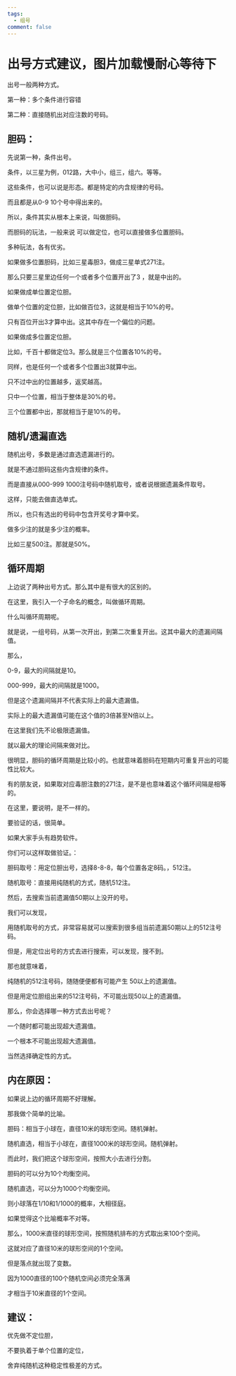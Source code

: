 ```yaml
---
tags:
  - 组号
comment: false
---
```

# 出号方式建议，图片加载慢耐心等待下

出号一般两种方式。

第一种：多个条件进行容错

第二种：直接随机出对应注数的号码。

## 胆码：

先说第一种，条件出号。

条件，以三星为例，012路，大中小，组三，组六。等等。

这些条件，也可以说是形态。都是特定的内含规律的号码。

而且都是从0-9  10个号中得出来的。

所以，条件其实从根本上来说，叫做胆码。

而胆码的玩法，一般来说 可以做定位，也可以直接做多位置胆码。


多种玩法，各有优劣。

如果做多位置胆码，比如三星毒胆3，做成三星单式271注。

那么只要三星里边任何一个或者多个位置开出了3 ，就是中出的。


如果做成单位置定位胆。

做单个位置的定位胆，比如做百位3，这就是相当于10%的号。

只有百位开出3才算中出。这其中存在一个偏位的问题。


如果做成多位置定位胆。

比如，千百十都做定位3。那么就是三个位置各10%的号。

同样，也是任何一个或者多个位置出3就算中出。

只不过中出的位置越多，返奖越高。

只中一个位置，相当于整体是30%的号。

三个位置都中出，那就相当于是10%的号。

## 随机/遗漏直选

随机出号，多数是通过直选遗漏进行的。

就是不通过胆码这些内含规律的条件。

而是直接从000-999   1000注号码中随机取号，或者说根据遗漏条件取号。

这样，只能去做直选单式。

所以，也只有选出的号码中包含开奖号才算中奖。

做多少注的就是多少注的概率。

比如三星500注。那就是50%。

## 循环周期

上边说了两种出号方式。那么其中是有很大的区别的。

在这里，我引入一个子命名的概念，叫做循环周期。

什么叫循环周期呢。

就是说，一组号码，从第一次开出，到第二次重复开出。这其中最大的遗漏间隔值。

那么，

0-9，最大的间隔就是10。

000-999，最大的间隔就是1000。

但是这个遗漏间隔并不代表实际上的最大遗漏值。

实际上的最大遗漏值可能在这个值的3倍甚至N倍以上。



在这里我们先不论极限遗漏值。

就以最大的理论间隔来做对比。

很明显，胆码的循环周期是比较小的。也就意味着胆码在短期内可重复开出的可能性比较大。

有的朋友说，如果取对应毒胆注数的271注，是不是也意味着这个循环间隔是相等的。

在这里，要说明，是不一样的。

要验证的话，很简单。

如果大家手头有趋势软件。

你们可以这样取做验证。：



胆码取号：用定位胆出号，选择8-8-8，每个位置各定8码。，512注。

随机取号：直接用纯随机的方式，随机512注。



然后，去搜索当前遗漏值50期以上没开的号。

我们可以发现，

用随机取号的方式，非常容易就可以搜索到很多组当前遗漏50期以上的512注号码。

但是，用定位出号的方式去进行搜索，可以发现，搜不到。



那也就意味着，

纯随机的512注号码，随随便便都有可能产生 50以上的遗漏值。

但是用定位胆组出来的512注号码，不可能出现50以上的遗漏值。

那么，你会选择哪一种方式去出号呢？

一个随时都可能出现超大遗漏值。

一个根本不可能出现超大遗漏值。

当然选择确定性的方式。

## 内在原因：

如果说上边的循环周期不好理解。

那我做个简单的比喻。



胆码：相当于小球在，直径10米的球形空间。随机弹射。

随机直选，相当于小球在，直径1000米的球形空间。随机弹射。



而此时，我们把这个球形空间，按照大小去进行分割。

胆码的可以分为10个均衡空间。

随机直选，可以分为1000个均衡空间。

则小球落在1/10和1/1000的概率，大相径庭。



如果觉得这个比喻概率不对等。

那么，1000米直径的球形空间，按照随机排布的方式取出来100个空间。

这就对应了直径10米的球形空间的1个空间。

但是落点就出现了变数。

因为1000直径的100个随机空间必须完全落满

才相当于10米直径的1个空间。

## 建议：

优先做不定位胆，

不要执着于单个位置的定位，

舍弃纯随机这种稳定性极差的方式。


